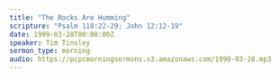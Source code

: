 ```yaml
---
title: "The Rocks Are Humming"
scripture: "Psalm 118:22-29; John 12:12-19"
date: 1999-03-28T00:00:00Z
speaker: Tim Tinsley
sermon_type: morning
audio: https://pcpcmorningsermons.s3.amazonaws.com/1999-03-28.mp3 
---
```



